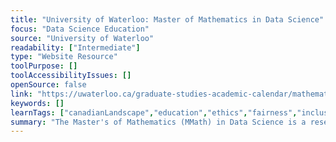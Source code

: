 ```yaml
---
title: "University of Waterloo: Master of Mathematics in Data Science"
focus: "Data Science Education"
source: "University of Waterloo"
readability: ["Intermediate"]
type: "Website Resource"
toolPurpose: []
toolAccessibilityIssues: []
openSource: false
link: "https://uwaterloo.ca/graduate-studies-academic-calendar/mathematics/data-science/master-mathematics-mmath-data-science"
keywords: []
learnTags: ["canadianLandscape","education","ethics","fairness","inclusivePractice","machineLearning"]
summary: "The Master's of Mathematics (MMath) in Data Science is a research-based thesis master’s program. The principal degree requirements are four courses and a thesis. "
---
```


